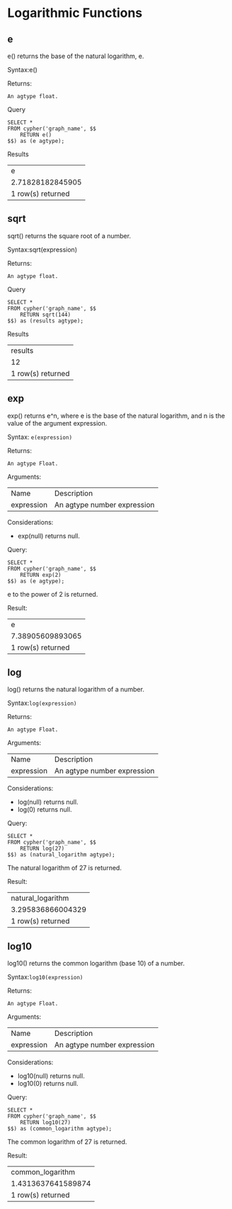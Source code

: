# Logarithmic Functions


## e

e() returns the base of the natural logarithm, e.

Syntax:e()

Returns:


```
An agtype float.
```


Query


```postgresql
SELECT *
FROM cypher('graph_name', $$
    RETURN e()
$$) as (e agtype);
```


Results


<table>
  <tr>
   <td>e
   </td>
  </tr>
  <tr>
   <td> 2.71828182845905
   </td>
  </tr>
  <tr>
   <td>1 row(s) returned
   </td>
  </tr>
</table>



## sqrt

sqrt() returns the square root of a number.

Syntax:sqrt(expression)

Returns:


```
An agtype float.
```


Query


```postgresql
SELECT *
FROM cypher('graph_name', $$
    RETURN sqrt(144)
$$) as (results agtype);
```


Results


<table>
  <tr>
   <td>results
   </td>
  </tr>
  <tr>
   <td>12
   </td>
  </tr>
  <tr>
   <td>1 row(s) returned
   </td>
  </tr>
</table>



## exp

exp() returns e^n, where e is the base of the natural logarithm, and n is the value of the argument expression.

Syntax: `e(expression)`

Returns:


```
An agtype Float.
```


Arguments:


<table>
  <tr>
   <td>Name
   </td>
   <td>Description
   </td>
  </tr>
  <tr>
   <td>expression
   </td>
   <td>An agtype number expression
   </td>
  </tr>
</table>


Considerations:



* exp(null) returns null.

Query:


```postgresql
SELECT *
FROM cypher('graph_name', $$
    RETURN exp(2)
$$) as (e agtype);
```


e to the power of 2 is returned.

Result:


<table>
  <tr>
   <td>e
   </td>
  </tr>
  <tr>
   <td>7.38905609893065
   </td>
  </tr>
  <tr>
   <td>1 row(s) returned
   </td>
  </tr>
</table>



## log

log() returns the natural logarithm of a number.

Syntax:`log(expression)`

Returns:


```
An agtype Float.
```


Arguments:


<table>
  <tr>
   <td>Name
   </td>
   <td>Description
   </td>
  </tr>
  <tr>
   <td>expression
   </td>
   <td>An agtype number expression
   </td>
  </tr>
</table>


Considerations:



* log(null) returns null.
* log(0) returns null.

Query:


```postgresql
SELECT *
FROM cypher('graph_name', $$
    RETURN log(27)
$$) as (natural_logarithm agtype);
```


The natural logarithm of 27 is returned.

Result:


<table>
  <tr>
   <td>natural_logarithm
   </td>
  </tr>
  <tr>
   <td>3.295836866004329
   </td>
  </tr>
  <tr>
   <td>1 row(s) returned
   </td>
  </tr>
</table>



## log10

log10() returns the common logarithm (base 10) of a number.

Syntax:`log10(expression)`

Returns:


```
An agtype Float.
```


Arguments:


<table>
  <tr>
   <td>Name
   </td>
   <td>Description
   </td>
  </tr>
  <tr>
   <td>expression
   </td>
   <td>An agtype number expression
   </td>
  </tr>
</table>


Considerations:



* log10(null) returns null.
* log10(0) returns null.

Query:


```postgresql
SELECT *
FROM cypher('graph_name', $$
    RETURN log10(27)
$$) as (common_logarithm agtype);
```


The common logarithm of 27 is returned.

Result:


<table>
  <tr>
   <td>common_logarithm
   </td>
  </tr>
  <tr>
   <td>1.4313637641589874
   </td>
  </tr>
  <tr>
   <td>1 row(s) returned
   </td>
  </tr>
</table>

